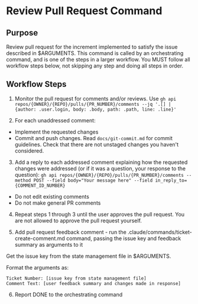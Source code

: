 # Review Pull Request Command

## Purpose

Review pull request for the increment implemented to satisfy the issue described in $ARGUMENTS.
This command is called by an orchestrating command, and is one of the steps in a larger workflow.
You MUST follow all workflow steps below, not skipping any step and doing all steps in order.

## Workflow Steps

1. Monitor the pull request for comments and/or reviews. Use `gh api repos/{OWNER}/{REPO}/pulls/{PR_NUMBER}/comments --jq '.[] | {author: .user.login, body: .body, path: .path, line: .line}'`

2. For each unaddressed comment:
  - Implement the requested changes
  - Commit and push changes. Read `docs/git-commit.md` for commit guidelines. Check that there are not unstaged changes you haven't considered.

3. Add a reply to each addressed comment explaining how the requested changes were addressed (or if it was a question, your response to the question):
  `gh api repos/{OWNER}/{REPO}/pulls/{PR_NUMBER}/comments --method POST --field body="Your message here" --field in_reply_to={COMMENT_ID_NUMBER}`
  - Do not edit existing comments
  - Do not make general PR comments

4. Repeat steps 1 through 3 until the user approves the pull request. You are not allowed to approve the pull request yourself.

5. Add pull request feedback comment - run the .claude/commands/ticket-create-comment.md command, passing the issue key and feedback summary as arguments to it

Get the issue key from the state management file in $ARGUMENTS.

Format the arguments as:
```
Ticket Number: [issue key from state management file]
Comment Text: [user feedback summary and changes made in response]
```

6. Report DONE to the orchestrating command
